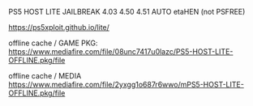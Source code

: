 PS5 HOST LITE JAILBREAK 4.03 4.50 4.51 AUTO etaHEN (not PSFREE)

https://ps5xploit.github.io/lite/

offline cache / GAME
PKG: https://www.mediafire.com/file/08unc7417u0lazc/PS5-HOST-LITE-OFFLINE.pkg/file


offline cache / MEDIA
https://www.mediafire.com/file/2yxgg1o687r6wwo/mPS5-HOST-LITE-OFFLINE.pkg/file
